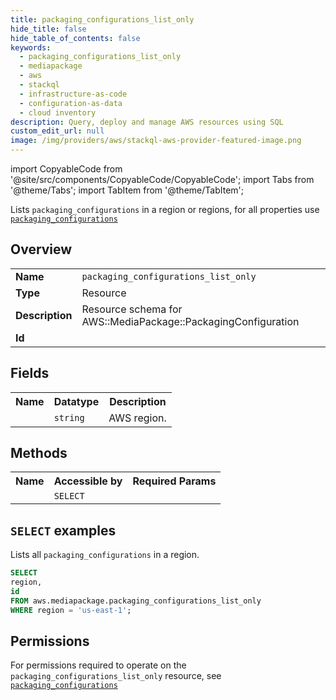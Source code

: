 ```yaml
---
title: packaging_configurations_list_only
hide_title: false
hide_table_of_contents: false
keywords:
  - packaging_configurations_list_only
  - mediapackage
  - aws
  - stackql
  - infrastructure-as-code
  - configuration-as-data
  - cloud inventory
description: Query, deploy and manage AWS resources using SQL
custom_edit_url: null
image: /img/providers/aws/stackql-aws-provider-featured-image.png
---
```


import CopyableCode from '@site/src/components/CopyableCode/CopyableCode';
import Tabs from '@theme/Tabs';
import TabItem from '@theme/TabItem';

Lists <code>packaging_configurations</code> in a region or regions, for all properties use <a href="/providers/aws/serviceName/packaging_configurations/"><code>packaging_configurations</code></a>

## Overview
<table><tbody>
<tr><td><b>Name</b></td><td><code>packaging_configurations_list_only</code></td></tr>
<tr><td><b>Type</b></td><td>Resource</td></tr>
<tr><td><b>Description</b></td><td>Resource schema for AWS::MediaPackage::PackagingConfiguration</td></tr>
<tr><td><b>Id</b></td><td><CopyableCode code="aws.mediapackage.packaging_configurations_list_only" /></td></tr>
</tbody></table>

## Fields
<table><tbody><tr><th>Name</th><th>Datatype</th><th>Description</th></tr><tr><td><CopyableCode code="region" /></td><td><code>string</code></td><td>AWS region.</td></tr>
</tbody></table>

## Methods

<table><tbody>
  <tr>
    <th>Name</th>
    <th>Accessible by</th>
    <th>Required Params</th>
  </tr>
  <tr>
    <td><CopyableCode code="list_resources" /></td>
    <td><code>SELECT</code></td>
    <td><CopyableCode code="region" /></td>
  </tr>
</tbody></table>

## `SELECT` examples
Lists all <code>packaging_configurations</code> in a region.
```sql
SELECT
region,
id
FROM aws.mediapackage.packaging_configurations_list_only
WHERE region = 'us-east-1';
```


## Permissions

For permissions required to operate on the <code>packaging_configurations_list_only</code> resource, see <a href="/providers/aws/mediapackage/packaging_configurations/#permissions"><code>packaging_configurations</code></a>

